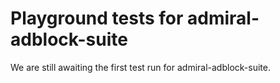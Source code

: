 # Playground tests for admiral-adblock-suite
We are still awaiting the first test run for admiral-adblock-suite.
